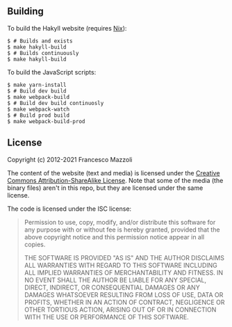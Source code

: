 ## Building

To build the Hakyll website (requires [Nix](https://nixos.org/)):

```
$ # Builds and exists
$ make hakyll-build
$ # Builds continuously
$ make hakyll-build
```

To build the JavaScript scripts:

```
$ make yarn-install
$ # Build dev build
$ make webpack-build
$ # Build dev build continuosly
$ make webpack-watch
$ # Build prod build
$ make webpack-build-prod
```

## License

Copyright (c) 2012-2021 Francesco Mazzoli

The content of the website (text and media) is licensed under the [Creative Commons Attribution-ShareAlike License](https://creativecommons.org/licenses/by-sa/3.0/). Note that some of the media (the binary files) aren't in this repo, but they are licensed under the same license.

The code is licensed under the ISC license:

> Permission to use, copy, modify, and/or distribute this software for any purpose with or without fee is hereby granted, provided that the above copyright notice and this permission notice appear in all copies.
> 
> THE SOFTWARE IS PROVIDED "AS IS" AND THE AUTHOR DISCLAIMS ALL WARRANTIES WITH REGARD TO THIS SOFTWARE INCLUDING ALL IMPLIED WARRANTIES OF MERCHANTABILITY AND FITNESS. IN NO EVENT SHALL THE AUTHOR BE LIABLE FOR ANY SPECIAL, DIRECT, INDIRECT, OR CONSEQUENTIAL DAMAGES OR ANY DAMAGES WHATSOEVER RESULTING FROM LOSS OF USE, DATA OR PROFITS, WHETHER IN AN ACTION OF CONTRACT, NEGLIGENCE OR OTHER TORTIOUS ACTION, ARISING OUT OF OR IN CONNECTION WITH THE USE OR PERFORMANCE OF THIS SOFTWARE.

